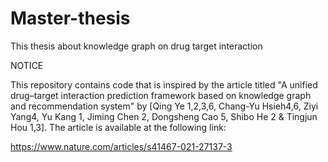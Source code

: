 # Master-thesis
This thesis about knowledge graph on drug target interaction

NOTICE

This repository contains code that is inspired by the article titled "A unified drug–target interaction prediction
framework based on knowledge graph and
recommendation system" by [Qing Ye 1,2,3,6, Chang-Yu Hsieh4,6, Ziyi Yang4, Yu Kang 1, Jiming Chen 2, Dongsheng Cao 5,
Shibo He 2 & Tingjun Hou 1,3].
The article is available at the following link:


https://www.nature.com/articles/s41467-021-27137-3


